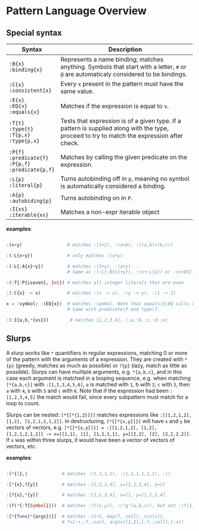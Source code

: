 Pattern Language Overview
==========

Special syntax
--------------
| Syntax                     | Description                                               |
|----------------------------|-----------------------------------------------------------|
| `:B{x}` <br> `:binding{x}`    | Represents a name binding; matches anything. Symbols that start with a letter, `#` or `@` are automaticaly considered to be bindings.|
| `:C{x}` <br> `:consistent{x}` | Every `x` present in the pattern must have the same value. |
| `:E{v}` <br> `:EQ{v}` <br> `:equals{v}` | Matches if the expression is equal to `v`.|
| `:T{t}` <br> `:type{t}` <br> `:T{p,x}` <br> `:type{p,x}` | Tests that expression is of a given type. If a pattern is supplied along with the type, proceed to try to match the expression after check.
| `:P{f}` <br> `:predicate{f}` <br> `:P{p,f}` <br> `:predicate{p,f}` | Matches by calling the given predicate on the expression.|
| `:L{p}` <br> `:literal{p}`     | Turns autobinding off in `p`, meaning no symbol is automatically considered a binding. |
| `:A{p}` <br> `:autobiding{p}`  | Turns autobinding on in `P`. |
| `:I{xs}` <br> `:iterable{xs}`  | Matches a non-expr iterable object |

**examples**:
```julia

:(x+y)                 # matches :(1+2), :(a+b), :((a,b)+(b,c))

:(:L{x+y})             # only matches :(x+y)

:(:L{:A{x}+y})         # matches :(1+y), :(a+y)...
                       # Same as :(:L{:B{x}+y}), :(x+:L{y}) or :(x+EQ{:y})

:(:T{:P{iseven}, Int}) # matches all integer literals that are even

:(:C{x} -> x)          # matches :(x -> x), :(y -> y), :(1 -> 1)

x = :symbol; :(EQ{x})  # matches :symbol. Note that equals\E\EQ calls eval on its argument.
                       # Same with predicate\P and type\T.

:(:I{a,b,*{xs}})        # matches [1,2,3,4], (:a,:b,:c,:d,:e)

```

Slurps
-------

A slurp works like `*` quantifiers in regular expressions, matching 0 or more of the pattern with the arguments of a expression. They are created with `*{p}` (greedy, matches as much as possible) or `?{p}` (lazy, match as little as possible). Slurps can have multiple arguments, e.g. `*{a,b,c}`, and in this case each argument is matched in a looping sequence, e.g. when matching `[*{a,b,c}]` with       `:[1,2,3,4,5,6]`, `a` is matched with `1`, b with `2`, `c` with `3`, then `a` with `4`, `b` with `5` and `c` with `6`. Note that if the expression had been `:[1,2,3,4,5]` the match would fail, since every subpattern must match for a loop to count.  

Slurps can be nested: `[*{[*{1,2}]}]` matches expressions like `:[[1,2,1,2], [1,2], [1,2,1,2,1,2]]`. In destructuring, `[*{[*{x,y}]}]` will have `x` and `y` be vectors of vectors, e.g. `[*{[*{x,y}]}] = :[[1,2,1,2], [1,2], [1,2,1,2,1,2]] -> x=[[1,1], [1], [1,1,1,1], y=[[2,2], [2], [2,2,2,2]]`. If `x` was within three slurps, it would have been a vector of vectors of vectors, etc.

**examples**:
```julia

:(*{1},)             # matches :(1,1,1,1), :(1,1,1,1,1,1), :()

:[*{x},?{y}]         # matches :[1,2,3,4], x=[1,2,3,4], y=[]

:[?{x},*{y}]         # matches :[1,2,3,4], x=[], y=[1,2,3,4]

:(f(*{:T{Symbol}}))  # matches :(f(x,y)), :("g"(a,b,c)), but not :(f(1,2)) or :(g(a,b,3))

:[*{funs(*{args})}]  # matches :[1+2, map(f, coll), sin(x)],
                     # f=[:+,:f,:sin], args=[[1,2],[:f,:coll],[:x]]


```

